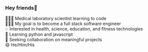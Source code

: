### Hey friends👋

<!--
**SteveZych/stevezych** is a ✨ _special_ ✨ repository because its `README.md` (this file) appears on your GitHub profile.

Here are some ideas to get you started:

- 🔭 I’m currently working on ...
- 🌱 I’m currently learning ...
- 👯 I’m looking to collaborate on ...
- 🤔 I’m looking for help with ...
- 💬 Ask me about ...
- 📫 How to reach me: ...
- 😄 Pronouns: ...
- ⚡ Fun fact: ...
-->
👨🏻‍🔬 Medical laboratory scientist learning to code <br>
👨🏻‍💻 My goal is to become a full stack software engineer <br>
💡 Interested in health, science, education, and fitness technologies <br>
🌱 Learning python and javascript <br>
👀 Seeking collaboration on meaningful projects <br>
😄 He/Him/His <br>


